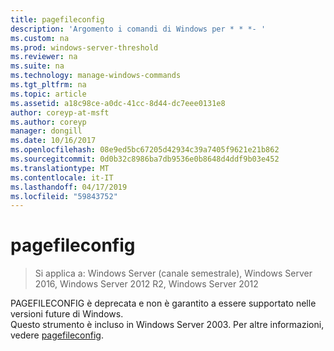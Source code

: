 ```yaml
---
title: pagefileconfig
description: 'Argomento i comandi di Windows per * * *- '
ms.custom: na
ms.prod: windows-server-threshold
ms.reviewer: na
ms.suite: na
ms.technology: manage-windows-commands
ms.tgt_pltfrm: na
ms.topic: article
ms.assetid: a18c98ce-a0dc-41cc-8d44-dc7eee0131e8
author: coreyp-at-msft
ms.author: coreyp
manager: dongill
ms.date: 10/16/2017
ms.openlocfilehash: 08e9ed5bc67205d42934c39a7405f9621e21b862
ms.sourcegitcommit: 0d0b32c8986ba7db9536e0b8648d4ddf9b03e452
ms.translationtype: MT
ms.contentlocale: it-IT
ms.lasthandoff: 04/17/2019
ms.locfileid: "59843752"
---
```

# <a name="pagefileconfig"></a>pagefileconfig

>Si applica a: Windows Server (canale semestrale), Windows Server 2016, Windows Server 2012 R2, Windows Server 2012

PAGEFILECONFIG è deprecata e non è garantito a essere supportato nelle versioni future di Windows.  
Questo strumento è incluso in Windows Server 2003. Per altre informazioni, vedere [pagefileconfig](https://technet.microsoft.com/library/cc772827.aspx).  
